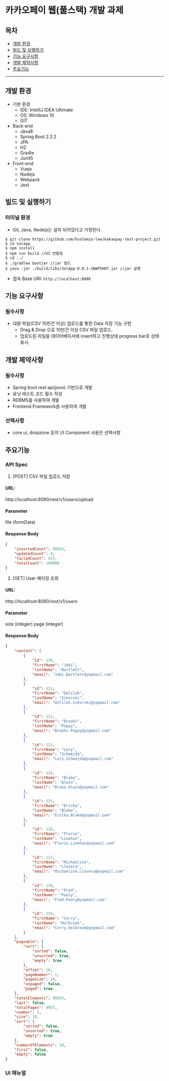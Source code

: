 # 카카오페이 웹(풀스택) 개발 과제
## 목차
- [개발 환경](#개발-환경)
- [빌드 및 실행하기](#빌드-및-실행하기)
- [기능 요구사항](#기능-요구사항)
- [개발 제약사항](#개발-제약사항)
- [주요기능](#주요기능)

---

## 개발 환경
- 기본 환경
    - IDE: IntelliJ IDEA Ultimate
    - OS: Windows 10
    - GIT
- Back-end
    - Java8
    - Spring Boot 2.2.2
    - JPA
    - H2
    - Gradle
    - Junit5
- Front-end
    - Vuejs
    - Nodejs
    - Webpack
    - Jest


## 빌드 및 실행하기
### 터미널 환경
- Git, Java, Nodejs는 설치 되어있다고 가정한다.

```
$ git clone https://github.com/hsolemio-lee/kakaopay-test-project.git
$ cd solapp
$ npm install 
$ npm run build //UI 번들링
$ cd ../
$ ./gradlew bootjar //jar 빌드
$ java -jar ./build/libs/SolApp-0.0.1-SNAPSHOT.jar //jar 실행
```

- 접속 Base URI: `http://localhost:8080`

## 기능 요구사항
### 필수사항
- 대량 파일(CSV 10만건 이상) 업로드를 통한 Data 저장 기능 구현
  - Drag & Drop 으로 10만건 이상 CSV 파일 업로드.
  - 업로드된 파일을 데이터베이서에 insert하고 진행상태 progress bar로 상태 표시

## 개발 제약사항
### 필수사항
- Spring boot rest api(json) 기반으로 개발
- 유닛 테스트 코드 필수 작성
- RDBMS를 사용하여 개발
- Frontend Framework을 사용하여 개발

### 선택사항
- core ui, dropzone 등의 UI Component 사용은 선택사항
   
## 주요기능
### API Spec
1. [POST] CSV 파일 업로드 저장 
#### URL: 
http://localhost:8080/rest/v1/users/upload
#### Parameter
file (formData)
#### Response Body
```json
{
    "insertedCount": 99563,
    "updatedCount": 0,
    "failedCount": 437,
    "totalCount": 100000
}
```

2. [GET] User 페이징 조회
#### URL: 
http://localhost:8080/rest/v1/users
#### Parameter
size (integer)
page (integer)
#### Response Body
```json
{
    "content": [
        {
            "id": 110,
            "firstName": "Jobi",
            "lastName": "Bartlett",
            "email": "Jobi.Bartlett@yopmail.com"
        },
        {
            "id": 111,
            "firstName": "Delilah",
            "lastName": "Sikorski",
            "email": "Delilah.Sikorski@yopmail.com"
        },
        {
            "id": 112,
            "firstName": "Brooks",
            "lastName": "Poppy",
            "email": "Brooks.Poppy@yopmail.com"
        },
        {
            "id": 113,
            "firstName": "Lory",
            "lastName": "Schwejda",
            "email": "Lory.Schwejda@yopmail.com"
        },
        {
            "id": 114,
            "firstName": "Blake",
            "lastName": "Alwin",
            "email": "Blake.Alwin@yopmail.com"
        },
        {
            "id": 115,
            "firstName": "Ericka",
            "lastName": "Blake",
            "email": "Ericka.Blake@yopmail.com"
        },
        {
            "id": 116,
            "firstName": "Florie",
            "lastName": "Linehan",
            "email": "Florie.Linehan@yopmail.com"
        },
        {
            "id": 117,
            "firstName": "Michaelina",
            "lastName": "Llovera",
            "email": "Michaelina.Llovera@yopmail.com"
        },
        {
            "id": 118,
            "firstName": "Fred",
            "lastName": "Pauly",
            "email": "Fred.Pauly@yopmail.com"
        },
        {
            "id": 119,
            "firstName": "Corry",
            "lastName": "Holbrook",
            "email": "Corry.Holbrook@yopmail.com"
        }
    ],
    "pageable": {
        "sort": {
            "sorted": false,
            "unsorted": true,
            "empty": true
        },
        "offset": 10,
        "pageNumber": 1,
        "pageSize": 10,
        "unpaged": false,
        "paged": true
    },
    "totalElements": 99563,
    "last": false,
    "totalPages": 9957,
    "number": 1,
    "size": 10,
    "sort": {
        "sorted": false,
        "unsorted": true,
        "empty": true
    },
    "numberOfElements": 10,
    "first": false,
    "empty": false
}
```

### UI 매뉴얼


